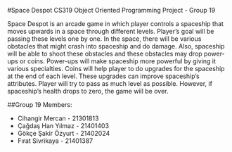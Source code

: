 #Space Despot
CS319 Object Oriented Programming Project - Group 19

Space Despot is an arcade game in which player controls a spaceship that moves upwards in a space through different levels. Player’s goal will be passing these levels one by one.
In the space, there will be various obstacles that might crash into spaceship and do damage. Also, spaceship will be able to shoot these obstacles and these obstacles may drop power-ups or coins. Power-ups will make spaceship more powerful by giving it various specialties. Coins will help player to do upgrades for the spaceship at the end of each level. These upgrades can improve spaceship’s attributes.
Player will try to pass as much level as possible. However, if spaceship’s health drops to zero, the game will be over.

##Group 19 Members:
  * Cihangir Mercan - 21301813
  * Çağdaş Han Yılmaz - 21401403
  * Gökçe Şakir Özyurt - 21402024
  * Fırat Sivrikaya - 21401387
